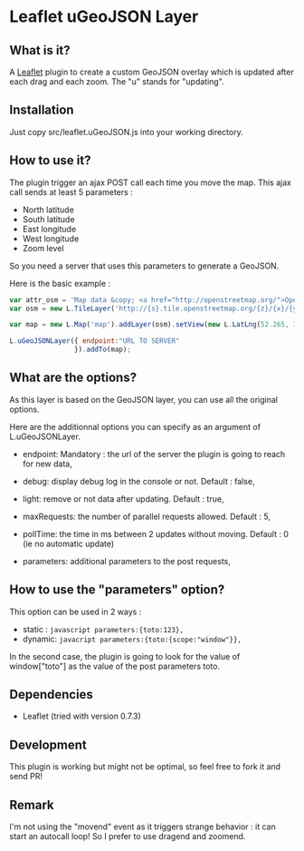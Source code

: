 Leaflet uGeoJSON Layer 
=============================

## What is it?
A [Leaflet](http://leafletjs.com/) plugin to create a custom GeoJSON overlay which is updated after each drag and each zoom. 
The "u" stands for "updating".


## Installation
Just copy src/leaflet.uGeoJSON.js into your working directory.


## How to use it?
The plugin trigger an ajax POST call each time you move the map. This ajax call sends at least 5 parameters : 
* North latitude
* South latitude
* East longitude
* West longitude
* Zoom level

So you need a server that uses this parameters to generate a GeoJSON.

Here is the basic example : 

```javascript
var attr_osm = 'Map data &copy; <a href="http://openstreetmap.org/">OpenStreetMap</a> contributors',
var osm = new L.TileLayer('http://{s}.tile.openstreetmap.org/{z}/{x}/{y}.png');

var map = new L.Map('map').addLayer(osm).setView(new L.LatLng(52.265, 10.524), 14);

L.uGeoJSONLayer({ endpoint:"URL TO SERVER"
                }).addTo(map);
```

## What are the options?
As this layer is based on the GeoJSON layer, you can use all the original options.

Here are the additionnal options you can specify as an argument of L.uGeoJSONLayer.
* endpoint: Mandatory : the url of the server the plugin is going to reach for new data,

* debug: display debug log in the console or not. Default : false,
* light: remove or not data after updating. Default : true,

* maxRequests: the number of parallel requests allowed. Default : 5,
* pollTime: the time in ms between 2 updates without moving. Default : 0 (ie no automatic update)

* parameters: additional parameters to the post requests,

## How to use the "parameters" option?
This option can be used in 2 ways : 
* static : ```javascript parameters:{toto:123}, ```
* dynamic: ```javacript parameters:{toto:{scope:"window"}}, ```

In the second case, the plugin is going to look for the value of window["toto"] as the value of the post parameters toto.

## Dependencies
- Leaflet (tried with version 0.7.3)

## Development
This plugin is working but might not be optimal, so feel free to fork it and send PR!

## Remark
I'm not using the "movend" event as it triggers strange behavior : it can start an autocall loop! So I prefer to use dragend and zoomend.